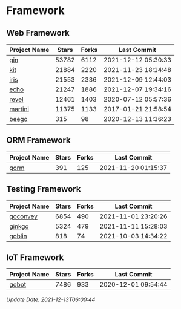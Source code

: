 # Framework

## Web Framework
| Project Name | Stars | Forks | Last Commit |
| ------------ | ----- | ----- | ----------- |
| [gin](https://github.com/gin-gonic/gin) | 53782 | 6112 | 2021-12-12 05:30:33 |
| [kit](https://github.com/go-kit/kit) | 21884 | 2220 | 2021-11-23 18:14:48 |
| [iris](https://github.com/kataras/iris) | 21553 | 2336 | 2021-12-09 12:44:03 |
| [echo](https://github.com/labstack/echo) | 21247 | 1886 | 2021-12-07 19:34:16 |
| [revel](https://github.com/revel/revel) | 12461 | 1403 | 2020-07-12 05:57:36 |
| [martini](https://github.com/go-martini/martini) | 11375 | 1133 | 2017-01-21 21:58:54 |
| [beego](https://github.com/astaxie/beego) | 315 | 98 | 2020-12-13 11:36:23 |

## ORM Framework
| Project Name | Stars | Forks | Last Commit |
| ------------ | ----- | ----- | ----------- |
| [gorm](https://github.com/jinzhu/gorm) | 391 | 125 | 2021-11-20 01:15:37 |

## Testing Framework
| Project Name | Stars | Forks | Last Commit |
| ------------ | ----- | ----- | ----------- |
| [goconvey](https://github.com/smartystreets/goconvey) | 6854 | 490 | 2021-11-01 23:20:26 |
| [ginkgo](https://github.com/onsi/ginkgo) | 5324 | 479 | 2021-11-11 15:28:03 |
| [goblin](https://github.com/franela/goblin) | 818 | 74 | 2021-10-03 14:34:22 |

## IoT Framework
| Project Name | Stars | Forks | Last Commit |
| ------------ | ----- | ----- | ----------- |
| [gobot](https://github.com/hybridgroup/gobot) | 7486 | 933 | 2020-12-01 09:54:44 |

*Update Date: 2021-12-13T06:00:44*
